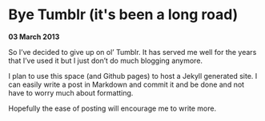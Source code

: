 # Bye Tumblr (it's been a long road)

**03 March 2013**

So I’ve decided to give up on ol’ Tumblr. It has served me well for the years that I’ve used it but I just don’t do much blogging anymore.

I plan to use this space (and Github pages) to host a Jekyll generated site. I can easily write a post in Markdown and commit it and be done and not have to worry much about formatting.

Hopefully the ease of posting will encourage me to write more.
